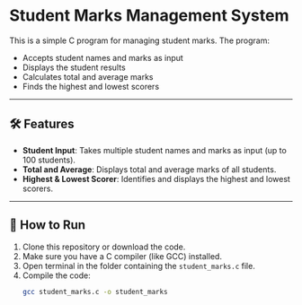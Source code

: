 # Student Marks Management System

This is a simple C program for managing student marks. The program:
- Accepts student names and marks as input
- Displays the student results
- Calculates total and average marks
- Finds the highest and lowest scorers

---

## 🛠 Features

- **Student Input**: Takes multiple student names and marks as input (up to 100 students).
- **Total and Average**: Displays total and average marks of all students.
- **Highest & Lowest Scorer**: Identifies and displays the highest and lowest scorers.

---

## 🚀 How to Run

1. Clone this repository or download the code.
2. Make sure you have a C compiler (like GCC) installed.
3. Open terminal in the folder containing the `student_marks.c` file.
4. Compile the code:
   ```bash
   gcc student_marks.c -o student_marks
